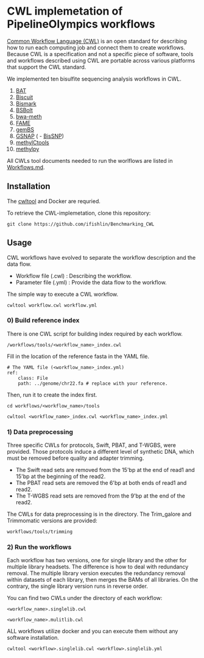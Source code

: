 # CWL implemetation of PipelineOlympics workflows

[Common Workflow Language (CWL)](https://www.commonwl.org/) is an open standard for describing how to  run each computing job and connect them to create workflows. Because CWL is a specification and not a specific piece of software, tools and workflows described using CWL are portable across various platforms that support the CWL standard.

We implemented ten bisulfite sequencing analysis workflows in CWL.

1. [BAT](http://www.bioinf.uni-leipzig.de/Software/BAT/)
2. [Biscuit](https://huishenlab.github.io/biscuit/)
3. [Bismark](https://www.bioinformatics.babraham.ac.uk/projects/bismark/)
4. [BSBolt](https://github.com/NuttyLogic/BSBolt)
5. [bwa-meth](https://github.com/brentp/bwa-meth)
6. [FAME](https://github.com/FischerJo/FAME)
7. [gemBS](https://github.com/heathsc/gemBS)
8. [GSNAP](http://research-pub.gene.com/gmap/) ( - [BisSNP](https://people.csail.mit.edu/dnaase/bissnp2011/))
9. [methylCtools](https://github.com/hovestadt/methylCtools)
10. [methylpy](https://github.com/yupenghe/methylpy)

All CWLs tool documents needed to run the worlflows are listed in [Workflows.md](https://github.com/CompEpigen/PipelineOlympics/blob/main/CWL/Workflows.md).

## Installation

The [cwltool](https://github.com/common-workflow-language/cwltool) and Docker are requried.

To retrieve the CWL-implemetation, clone this repository:
```
git clone https://github.com/ifishlin/Benchmarking_CWL
```

## Usage

CWL workflows have evolved to separate the workflow description and the data flow. 
  - Workflow file (.cwl) : Describing the workflow. 
  - Parameter file (.yml) : Provide the data flow to the workflow.

The simple way to execute a CWL workflow.
```
cwltool workflow.cwl workflow.yml
```


### 0) Build reference index

There is one CWL script for building index required by each workflow.
```
/workflows/tools/<workflow_name>_index.cwl 
```

Fill in the location of the reference fasta in the YAML file. 
```
# The YAML file (<workflow_name>_index.yml)
ref: 
    class: File
    path: ../genome/chr22.fa # replace with your reference.
```

Then, run it to create the index first. 
```
cd workflows/<workflow_name>/tools

cwltool <workflow_name>_index.cwl <workflow_name>_index.yml
```

### 1) Data preprocessing
Three specific CWLs for protocols, Swift, PBAT, and T-WGBS, were provided. Those protocols induce a different level of synthetic DNA, which must be removed before quality and adapter trimming.

- The Swift read sets are removed from the 15'bp at the end of read1 and 15'bp at the beginning of the read2.
- The PBAT read sets are removed the 6'bp at both ends of read1 and read2.
- The T-WGBS read sets are removed from the 9'bp at the end of the read2.

The CWLs for data preprocessing is in the directory. The Trim_galore and Trimmomatic versions are provided:
```
workflows/tools/trimming
```


### 2) Run the workflows

Each workflow has two versions, one for single library and the other for multiple library headsets. The difference is how to deal with redundancy removal. The multiple library version executes the redundancy removal within datasets of each library, then merges the BAMs of all libraries. On the contrary, the single library version runs in reverse order.

You can find two CWLs under the directory of each workflow: 
```
<workflow_name>.singlelib.cwl 

<workflow_name>.mulitlib.cwl
```

ALL workflows utilize docker and you can execute them without any software installation.

```
cwltool <workflow>.singlelib.cwl <workflow>.singlelib.yml
```
